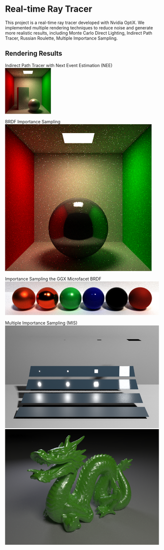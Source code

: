 # Real-time Ray Tracer

This project is a real-time ray tracer developed with Nvidia OptiX. We implemented multiple rendering techniques to reduce noise and generate more realistic results, including Monte Carlo Direct Lighting, Indirect Path Tracer, Russian Roulette, Multiple Importance Sampling. 

## Rendering Results
Indirect Path Tracer with Next Event Estimation (NEE)\
<img src="https://github.com/wuhaoqi98/Realtime_Ray_Tracer/blob/master/output/cornellNEE.png" width="150">

BRDF Importance Sampling\
![Alt text](output/cornellBRDF.png)

Importance Sampling the GGX Microfacet BRDF\
![Alt text](output/ggx.png)

Multiple Importance Sampling (MIS)\
![Alt text](output/mis.png)
![Alt text](output/dragon.png)
